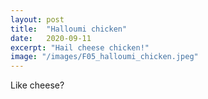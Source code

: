 ```yaml
---
layout: post
title:  "Halloumi chicken"
date:   2020-09-11
excerpt: "Hail cheese chicken!"
image: "/images/F05_halloumi_chicken.jpeg"
---
```


Like cheese? 
